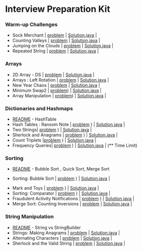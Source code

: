 # Interview Preparation Kit

### Warm-up Challenges
- Sock Merchant | [problem](https://www.hackerrank.com/challenges/sock-merchant/problem?h_l=interview&playlist_slugs%5B%5D=interview-preparation-kit&playlist_slugs%5B%5D=warmup) | [Solution.java](./Warm-up/Sock%20Merchant/Solution.java) | 
- Counting Valleys | [problem](https://www.hackerrank.com/challenges/counting-valleys/problem?h_l=interview&playlist_slugs%5B%5D=interview-preparation-kit&playlist_slugs%5B%5D=warmup) | [Solution.java](./Warm-up/Counting%20Valleys/Solution.java) | 
- Jumping on the Clouds | [problem](https://www.hackerrank.com/challenges/jumping-on-the-clouds/problem?h_l=interview&playlist_slugs%5B%5D=interview-preparation-kit&playlist_slugs%5B%5D=warmup) | [Solution.java](./Warm-up/Jumping%20On%20the%20Clouds/Solution.java) | 
- Repeated String | [problem](https://www.hackerrank.com/challenges/repeated-string/problem?h_l=interview&playlist_slugs%5B%5D=interview-preparation-kit&playlist_slugs%5B%5D=warmup) | [Solution.java](./Warm-up/Repeated%20String/Solution.java) | 

### Arrays
- 2D Array - DS | [problem](https://www.hackerrank.com/challenges/2d-array/problem?h_l=interview&playlist_slugs%5B%5D=interview-preparation-kit&playlist_slugs%5B%5D=arrays) | [Solution.java](./Arrays/2D%20Arrays%20DS/Solution.java) | 
- Arrays : Left Rotation | [problem](https://www.hackerrank.com/challenges/ctci-array-left-rotation/problem?h_l=interview&playlist_slugs%5B%5D=interview-preparation-kit&playlist_slugs%5B%5D=arrays) | [Solution.java](./Arrays/Left%20Rotation/Solution.java) | 
- New Year Chaos | [problem](https://www.hackerrank.com/challenges/new-year-chaos/problem?h_l=interview&playlist_slugs%5B%5D=interview-preparation-kit&playlist_slugs%5B%5D=arrays) | [Solution.java](./Arrays/New%20Year%20Chaos/Solution.java) | 
- Minimum Swap2 | [problem](https://www.hackerrank.com/challenges/minimum-swaps-2/problem?h_l=interview&playlist_slugs[]=interview-preparation-kit&playlist_slugs[]=arrays)) |  [Solution.java](./Arrays/Minimum%20Swap2/Solution.java) | 
- Array Manipulation | [problem](https://www.hackerrank.com/challenges/crush/problem?h_l=interview&page=5&playlist_slugs[]=interview-preparation-kit&playlist_slugs[]=arrays)) |  [Solution.java](./Arrays/Array%20Manipulation/Solution.java) | 

### Dictionaries and Hashmaps

* [README](./Dictionaries%20and%20Hashmaps/README.md) - HashTable
* Hash Tables : Ransom Note | [problem](https://www.hackerrank.com/challenges/ctci-ransom-note/problem?h_l=interview&playlist_slugs[]=interview-preparation-kit&playlist_slugs[]=dictionaries-hashmaps) ) |  [Solution.java](./Dictionaries%20and%20Hashmaps/HashTables_Ransom%20Note/Solution.java) | 
* Two Strings| [problem](https://www.hackerrank.com/challenges/two-strings/problem?h_l=interview&playlist_slugs[]=interview-preparation-kit&playlist_slugs[]=dictionaries-hashmaps) ) |  [Solution.java](./Dictionaries%20and%20Hashmaps/Two%20Strings/Solution.java) | 
* Sherlock and Anagrams |  [problem](https://www.hackerrank.com/challenges/sherlock-and-anagrams/problem?h_l=interview&playlist_slugs[]=interview-preparation-kit&playlist_slugs[]=dictionaries-hashmaps)  ) |  [Solution.java](./Dictionaries%20and%20Hashmaps/Sherlock%20And%20Anagrams/Solution.java) | 
* Count Triplets |[problem](https://www.hackerrank.com/challenges/count-triplets-1/problem?h_l=interview&playlist_slugs[]=interview-preparation-kit&playlist_slugs[]=dictionaries-hashmaps) ) | [Solution.java](./Dictionaries%20and%20Hashmaps/Count%20Triplets/Solution.java) | 
* Frequency Queries| [problem](https://www.hackerrank.com/challenges/frequency-queries/problem?h_l=interview&playlist_slugs[]=interview-preparation-kit&playlist_slugs[]=dictionaries-hashmaps) ) |  [Solution.java](./Dictionaries%20and%20Hashmaps/Frequency%20Queries/Solution.java) | (** Time Limit) 

### Sorting

- [README](./Sorting/README.md) - Bubble Sort , Quick Sort, Merge Sort

* Sorting: Bubble Sort | [problem](https://www.hackerrank.com/challenges/ctci-bubble-sort/problem?h_l=interview&playlist_slugs[]=interview-preparation-kit&playlist_slugs[]=sorting)  ) |  [Solution.java](./Sorting/Bubble%20Sort/Solution.java) |

- Mark and Toys | [problem](https://www.hackerrank.com/challenges/mark-and-toys/problem?h_l=interview&playlist_slugs[]=interview-preparation-kit&playlist_slugs[]=sorting) ) |  [Solution.java](./Sorting/Mark%20and%20Toys/Solution.java) |
- Sorting: Comparator | [problem](https://www.hackerrank.com/challenges/ctci-comparator-sorting/problem?h_l=interview&playlist_slugs[]=interview-preparation-kit&playlist_slugs[]=sorting) ) |  [Solution.java](./Sorting/Comparator/Solution.java) |
- Fraudulent Activity Notifications | [problem](https://www.hackerrank.com/challenges/fraudulent-activity-notifications/problem?h_l=interview&playlist_slugs[]=interview-preparation-kit&playlist_slugs[]=sorting)  ) |  [Solution.java](./Sorting/Fraudulent%20Activity%20Notifications/Solution.java) |
- Merge Sort: Counting Inversions | [problem](https://www.hackerrank.com/challenges/ctci-merge-sort/problem?h_l=interview&playlist_slugs[]=interview-preparation-kit&playlist_slugs[]=sorting) | [Solution.java](./Sorting/Counting%20Inversions/Solution.java) |

### String Manipulation

- [README](./String%20Manipulation/README.md) - String vs StringBuilder
- Strings: Making Anagrams | [problem](https://www.hackerrank.com/challenges/ctci-making-anagrams/problem?h_l=interview&playlist_slugs[]=interview-preparation-kit&playlist_slugs[]=strings) | [Solution.java](./String%20Manipulation/Making%20Anagrams/Solution.java) |
- Alternating Characters | [problem](https://www.hackerrank.com/challenges/alternating-characters/problem?h_l=interview&playlist_slugs[]=interview-preparation-kit&playlist_slugs[]=strings)  | [Solution.java](./String%20Manipulation/Alternating%20Characters/Solution.java) |
- Sherlock and the Valid String | [problem](https://www.hackerrank.com/challenges/sherlock-and-valid-string/problem?h_l=interview&playlist_slugs[]=interview-preparation-kit&playlist_slugs[]=strings) | [Solution.java](./String%20Manipulation/Sherlock%20and%20the%20Valid%20String/Solution.java) |

